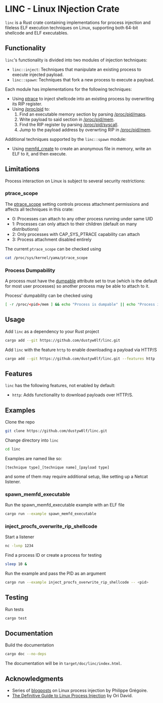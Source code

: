 # LINC - Linux INjection Crate
`linc` is a Rust crate containing implementations for process injection and fileless ELF execution techniques on Linux, supporting both 64-bit shellcode and ELF executables.

## Functionality
`linc`'s functionality is divided into two modules of injection techniques:
- `linc::inject`: Techniques that manipulate an existing process to execute injected payload.
- `linc::spawn`: Techniques that fork a new process to execute a payload.

Each module has implementations for the following techniques:
- Using [ptrace](https://man7.org/linux/man-pages/man2/ptrace.2.html) to inject shellcode into an existing process by overwriting its RIP register.
- Using [/proc/pid](https://man7.org/linux/man-pages/man5/proc_pid.5.html) to:
    1. Find an executable memory section by parsing [/proc/pid/maps](https://man7.org/linux/man-pages/man5/proc_pid_maps.5.html).
    2. Write payload to said section in [/proc/pid/mem](https://man7.org/linux/man-pages/man5/proc_pid_mem.5.html).
    3. Find the RIP register by parsing [/proc/pid/syscall](https://man7.org/linux/man-pages/man5/proc_pid_syscall.5.html).
    4. Jump to the payload address by overwrting RIP in [/proc/pid/mem](https://man7.org/linux/man-pages/man5/proc_pid_mem.5.html).

Additional techniques supported by the `linc::spawn` module:
- Using [memfd_create](https://man7.org/linux/man-pages/man2/memfd_create.2.html) to create an anonymous file in memory, write an ELF to it, and then execute.

## Limitations
Process interaction on Linux is subject to several security restrictions:

### ptrace_scope
The [ptrace_scope](https://www.kernel.org/doc/Documentation/security/Yama.txt) setting controls process attachment permissions and affects all techniques in this crate:

- 0: Processes can attach to any other process running under same UID
- 1: Processes can only attach to their children (default on many distributions)
- 2: Only processes with CAP_SYS_PTRACE capability can attach
- 3: Process attachment disabled entirely

The current `ptrace_scope` can be checked using
```bash
cat /proc/sys/kernel/yama/ptrace_scope
```

### Process Dumpability
A process must have the [dumpable](https://man7.org/linux/man-pages/man2/pr_set_dumpable.2const.html) attribute set to true (which is the default for most user processes) so another process may be able to attach to it.

Process' dumpability can be checked using
```bash
[ -r /proc/<pid>/mem ] && echo "Process is dumpable" || echo "Process is not dumpable or protected by ptrace_scope"
```

## Usage
Add `linc` as a dependency to your Rust project
```bash
cargo add --git https://github.com/dustyw0lf/linc.git
```

Add `linc` with the feature `http` to enable downloading a payload via HTTP/S
```bash
cargo add --git https://github.com/dustyw0lf/linc.git --features http
```

## Features
`linc` has the following features, not enabled by default:
- `http`: Adds functionality to download payloads over HTTP/S.

## Examples
Clone the repo
```bash
git clone https://github.com/dustyw0lf/linc.git
```

Change directory into `linc`
```bash
cd linc
```

Examples are named like so:
```unknown
[technique type]_[technique name]_[payload type]
```

and some of them may require additional setup, like setting up a Netcat listener.

### spawn_memfd_executable
Run the spawn_memfd_executable example with an ELF file
```bash
cargo run --example spawn_memfd_executable
```

### inject_procfs_overwrite_rip_shellcode
Start a listener
```bash
nc -lvnp 1234
```

Find a process ID or create a process for testing
```bash
sleep 10 &
```

Run the example and pass the PID as an argument
```bash
cargo run --example inject_procfs_overwrite_rip_shellcode -- <pid>
```

## Testing
Run tests
```bash
cargo test
```

## Documentation
Build the documentation
```bash
cargo doc --no-deps
```

The documentation will be in `target/doc/linc/index.html`.

## Acknowledgments
- Series of [blogposts](https://blog.f0b.org) on Linux process injection by Philippe Grégoire.
- [The Definitive Guide to Linux Process Injection](https://www.akamai.com/blog/security-research/the-definitive-guide-to-linux-process-injection) by Ori David.